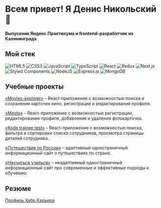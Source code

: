 # Всем привет! Я Денис Никольский 👋

#### Выпускник Яндекс.Практикума и frontend-разработчик из Калининграда

## Мой стек

![HTML5](https://img.shields.io/badge/html5-%23E34F26.svg?style=for-the-badge&logo=html5&logoColor=white)
![CSS3](https://img.shields.io/badge/css3-%231572B6.svg?style=for-the-badge&logo=css3&logoColor=white)
![JavaScript](https://img.shields.io/badge/javascript-%23323330.svg?style=for-the-badge&logo=javascript&logoColor=%23F7DF1E)
![TypeScript](https://img.shields.io/badge/typescript-%23007ACC.svg?style=for-the-badge&logo=typescript&logoColor=white)
![React](https://img.shields.io/badge/react-%2320232a.svg?style=for-the-badge&logo=react&logoColor=%2361DAFB)
![Redux](https://img.shields.io/badge/redux-%23593d88.svg?style=for-the-badge&logo=redux&logoColor=white)
![Next.js](https://img.shields.io/badge/next.js-000000?style=for-the-badge&logo=nextdotjs&logoColor=white)
![Styled Components](https://img.shields.io/badge/styled--components-DB7093?style=for-the-badge&logo=styled-components&logoColor=white)
![NodeJS](https://img.shields.io/badge/node.js-6DA55F?style=for-the-badge&logo=node.js&logoColor=white)
![Express.js](https://img.shields.io/badge/express.js-%23404d59.svg?style=for-the-badge&logo=express&logoColor=%2361DAFB)
![MongoDB](https://img.shields.io/badge/MongoDB-%234ea94b.svg?style=for-the-badge&logo=mongodb&logoColor=white)

## Учебные проекты
[«Movies-explorer»](https://github.com/Nikolskii/movies-explorer-frontend) – React-приложение с возможностью поиска и сохранения карточек кино, регистрации и редактирования профиля.  

[«Mesto»](https://github.com/Nikolskii/react-mesto-api-full) – React-приложение с возможностью регистрации, редактирования профиля, добавления и удаления фотокарточек.  

[«Kode trainee test»](https://github.com/Nikolskii/kode-trainee-test) – React-приложение с возможностью поиска, фильтра и сортировки списка сотрудников, просмотра страницы деталей сотрудника.  

[«Путешествия по России»](https://github.com/Nikolskii/russian-travel) – адаптивный одностраничный информационный сайт о путешествиях по стране.  

[«Научиться учиться»](https://github.com/Nikolskii/how-to-learn) – неадаптивный одностраничный информационный сайт про современные и эффективные подходы к обучению.

## Резюме
[Профиль Хабр Карьера](https://career.habr.com/denis-nikolskii) 
